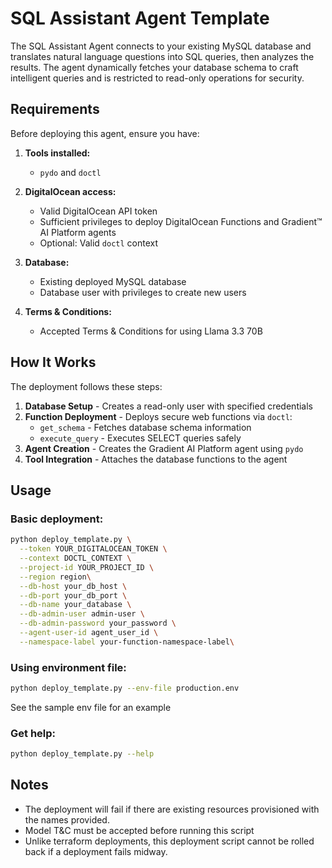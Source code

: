 # SQL Assistant Agent Template

The SQL Assistant Agent connects to your existing MySQL database and translates natural language questions into SQL queries, then analyzes the results. The agent dynamically fetches your database schema to craft intelligent queries and is restricted to read-only operations for security.

## Requirements

Before deploying this agent, ensure you have:

1. **Tools installed:**
   - `pydo` and `doctl`

2. **DigitalOcean access:**
   - Valid DigitalOcean API token
   - Sufficient privileges to deploy DigitalOcean Functions and Gradient™ AI Platform agents
   - Optional: Valid `doctl` context

3. **Database:**
   - Existing deployed MySQL database
   - Database user with privileges to create new users

4. **Terms & Conditions:**
   - Accepted Terms & Conditions for using Llama 3.3 70B

## How It Works

The deployment follows these steps:

1. **Database Setup** - Creates a read-only user with specified credentials
2. **Function Deployment** - Deploys secure web functions via `doctl`:
   - `get_schema` - Fetches database schema information
   - `execute_query` - Executes SELECT queries safely
3. **Agent Creation** - Creates the Gradient AI Platform agent using `pydo`
4. **Tool Integration** - Attaches the database functions to the agent

## Usage

### Basic deployment:
```bash
python deploy_template.py \
  --token YOUR_DIGITALOCEAN_TOKEN \
  --context DOCTL_CONTEXT \
  --project-id YOUR_PROJECT_ID \
  --region region\
  --db-host your_db_host \
  --db-port your_db_port \
  --db-name your_database \
  --db-admin-user admin-user \
  --db-admin-password your_password \
  --agent-user-id agent_user_id \
  --namespace-label your-function-namespace-label\
```

### Using environment file:
```bash
python deploy_template.py --env-file production.env 
```
See the sample env file for an example


### Get help:
```bash
python deploy_template.py --help
```

## Notes

- The deployment will fail if there are existing resources provisioned with the names provided. 
- Model T&C must be accepted before running this script
- Unlike terraform deployments, this deployment script cannot be rolled back if a deployment fails midway. 

